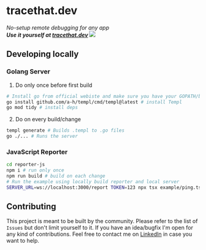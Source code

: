# tracethat.dev
*No-setup remote debugging for any app*  
***Use it yourself at [tracethat.dev](https://tracethat.dev)
![](./docs/demo.gif)***

## Developing locally
### Golang Server
1. Do only once before first build
```bash
# Install go from official webiste and make sure you have your GOPATH/bin folder in your PATH env
go install github.com/a-h/templ/cmd/templ@latest # install Templ
go mod tidy # install deps
```

2. Do on every build/change
```bash
templ generate # Builds .templ to .go files
go ./... # Runs the server
```

### JavaScript Reporter
```bash
cd reporter-js
npm i # run only once
npm run build # build on each change
# Run the example using locally build reporter and local server
SERVER_URL=ws://localhost:3000/report TOKEN=123 npx tsx example/ping.ts
```

## Contributing
This project is meant to be built by the community.
Please refer to the list of `Issues` but don't limit yourself to it.
If you have an idea/bugfix I'm open for any kind of contributions.
Feel free to contact me on [LinkedIn](https://www.linkedin.com/in/kacper-pietrzak/) in case you want to help. 
